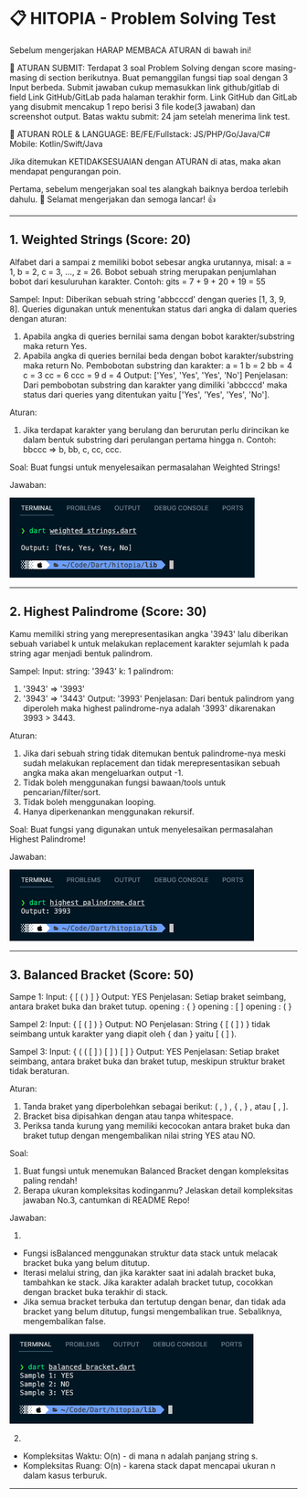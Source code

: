 # 📋 HITOPIA - Problem Solving Test

Sebelum mengerjakan HARAP MEMBACA ATURAN di bawah ini!

🚀 ATURAN SUBMIT:
Terdapat 3 soal Problem Solving dengan score masing-masing di section berikutnya.
Buat pemanggilan fungsi tiap soal dengan 3 Input berbeda.
Submit jawaban cukup memasukkan link github/gitlab di field Link GitHub/GitLab pada halaman terakhir form.
Link GitHub dan GitLab yang disubmit  mencakup 1 repo berisi 3 file kode(3 jawaban) dan screenshot output.
Batas waktu submit: 24 jam setelah menerima link test.

🤖 ATURAN ROLE & LANGUAGE:
BE/FE/Fullstack: JS/PHP/Go/Java/C#
Mobile: Kotlin/Swift/Java

Jika ditemukan KETIDAKSESUAIAN dengan ATURAN di atas, maka akan mendapat pengurangan poin.

Pertama, sebelum mengerjakan soal tes alangkah baiknya berdoa terlebih dahulu. 🙏
Selamat mengerjakan dan semoga lancar! 👍

---

## 1. Weighted Strings (Score: 20)

Alfabet dari a sampai z memiliki bobot sebesar angka urutannya, misal: a = 1, b = 2, c = 3, ..., z = 26. Bobot sebuah string merupakan penjumlahan bobot dari kesuluruhan karakter.
Contoh: gits = 7 + 9 + 20 + 19 = 55

Sampel:
Input:
Diberikan sebuah string 'abbcccd' dengan queries [1, 3, 9, 8]. Queries digunakan untuk menentukan status dari angka di dalam queries dengan aturan:

1. Apabila angka di queries bernilai sama dengan bobot karakter/substring maka return Yes.
2. Apabila angka di queries bernilai beda dengan bobot karakter/substring maka return No.
Pembobotan substring dan karakter:
a = 1
b = 2
bb = 4
c = 3
cc = 6
ccc = 9
d = 4
Output: ['Yes', 'Yes', 'Yes', 'No']
Penjelasan: Dari pembobotan substring dan karakter yang dimiliki 'abbcccd' maka status dari queries yang ditentukan yaitu ['Yes', 'Yes', 'Yes', 'No'].

Aturan:

1. Jika terdapat karakter yang berulang dan berurutan perlu dirincikan ke dalam bentuk substring dari perulangan pertama hingga n. Contoh: bbccc => b, bb, c, cc, ccc.

Soal:
Buat fungsi untuk menyelesaikan permasalahan Weighted Strings!

Jawaban:

![Weighted Strings](assets/weighted_strings.png)

---

## 2. Highest Palindrome (Score: 30)

Kamu memiliki string yang merepresentasikan angka '3943' lalu diberikan sebuah variabel k untuk melakukan replacement karakter sejumlah k pada string agar menjadi bentuk palindrom.

Sampel:
Input:
string: '3943'
k: 1
palindrom:

1. '3943'  => '3993'
2. '3943' => '3443'
Output: '3993'
Penjelasan: Dari bentuk palindrom yang diperoleh maka highest palindrome-nya adalah '3993' dikarenakan 3993 > 3443.

Aturan:

1. Jika dari sebuah string tidak ditemukan bentuk palindrome-nya meski sudah melakukan replacement dan tidak merepresentasikan sebuah angka maka akan mengeluarkan output -1.
2. Tidak boleh menggunakan fungsi bawaan/tools untuk pencarian/filter/sort.
3. Tidak boleh menggunakan looping.
4. Hanya diperkenankan menggunakan rekursif.

Soal:
Buat fungsi yang digunakan untuk menyelesaikan permasalahan Highest Palindrome!

Jawaban:

![Highest Palindrome](assets/highest_palindrome.png)

---

## 3. Balanced Bracket (Score: 50)

Sampe 1:
Input: { [ ( ) ] }
Output: YES
Penjelasan: Setiap braket seimbang, antara braket buka dan braket tutup.
opening : { }
opening : [ ]
opening : ( }

Sampel 2:
Input: { [ ( ] ) }
Output: NO
Penjelasan: String { [ ( ] ) } tidak seimbang untuk karakter yang diapit oleh { dan } yaitu [ ( ] ).

Sampel 3:
Input: { ( ( [ ] ) [ ] ) [ ] }
Output: YES
Penjelasan: Setiap braket seimbang, antara braket buka dan braket tutup, meskipun struktur braket tidak beraturan.

Aturan:

1. Tanda braket yang diperbolehkan sebagai berikut: ( , ) , { , } , atau [ , ].
2. Bracket bisa dipisahkan dengan atau tanpa whitespace.
3. Periksa tanda kurung yang memiliki kecocokan antara braket buka dan braket tutup dengan mengembalikan nilai string YES atau NO.

Soal:

1. Buat fungsi untuk menemukan Balanced Bracket dengan kompleksitas paling rendah!
2. Berapa ukuran kompleksitas kodinganmu? Jelaskan detail kompleksitas jawaban No.3, cantumkan di README Repo!

Jawaban:

1.
- Fungsi isBalanced menggunakan struktur data stack untuk melacak bracket buka yang belum ditutup.
- Iterasi melalui string, dan jika karakter saat ini adalah bracket buka, tambahkan ke stack. Jika karakter adalah bracket tutup, cocokkan dengan bracket buka terakhir di stack.
- Jika semua bracket terbuka dan tertutup dengan benar, dan tidak ada bracket yang belum ditutup, fungsi mengembalikan true. Sebaliknya, mengembalikan false.

![Balanced Bracket](assets/balanced_bracket.png)

2. 
- Kompleksitas Waktu: O(n) - di mana n adalah panjang string s.
- Kompleksitas Ruang: O(n) - karena stack dapat mencapai ukuran n dalam kasus terburuk.

---